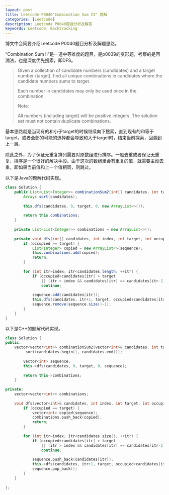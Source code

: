 ```yaml
---
layout: post
title: Leetcode P0040"Combination Sum II" 题解
categories: [Leetcode]
description: Leetcode P0040题目分析及解答
keywords: Leetcode, Backtracking
---
```


博文中会简要介绍Leetcode P0040题目分析及解题思路。

“Combination Sum II”是一道中等难度的题目，是p0039的变形题，考察的是回溯法，也是深度优先搜索，即DFS。

> Given a collection of candidate numbers (candidates) and a target number (target), find all unique combinations in candidates where the candidate numbers sums to target.
> 
> Each number in candidates may only be used once in the combination.
> 
> Note:
> 
> All numbers (including target) will be positive integers.
> The solution set must not contain duplicate combinations.

基本思路就是当现有的和小于target的时候继续向下搜索，直到现有的和等于target，或者全部的可能的选择都会导致和大于target时，结束当前探索，回溯到上一层。

除此之外，为了保证无重复排列需要对原数组进行排序。一般去重或者保证无重复，排序是一个很好的解决手段。由于这次的数组里会有重复的值，就需要主动去重，即如果当前值和上一个值相同，则跳过。

以下是Java的题解代码实现。
```java
class Solution {
    public List<List<Integer>> combinationSum2(int[] candidates, int target) {
        Arrays.sort(candidates);
        
        this.dfs(candidates, 0, target, 0, new ArrayList<>());
        
        return this.combinations;
    }
    
    private List<List<Integer>> combinations = new ArrayList<>();
    
    private void dfs(int[] candidates, int index, int target, int occupied, List<Integer> sequence) {
        if (occupied == target) {
            List<Integer> copied = new ArrayList<>(sequence);
            this.combinations.add(copied);
            return;
        }
        
        for (int itr=index; itr<candidates.length; ++itr) {
            if (occupied+candidates[itr] > target 
                || (itr > index && candidates[itr] == candidates[itr-1]))
                continue;
            
            sequence.add(candidates[itr]);
            this.dfs(candidates, itr+1, target, occupied+candidates[itr], sequence);
            sequence.remove(sequence.size()-1);
        }
    }
}
```

以下是C++的题解代码实现。
```cpp
class Solution {
public:
    vector<vector<int>> combinationSum2(vector<int>& candidates, int target) {
         sort(candidates.begin(), candidates.end());
        
        vector<int> sequence;
        this->dfs(candidates, 0, target, 0, sequence);
        
        return this->combinations;
    }
    
private: 
    vector<vector<int>> combinations;
    
    void dfs(vector<int>& candidates, int index, int target, int occupied, vector<int>& sequence) {
        if (occupied == target) {
            vector<int> copied(sequence);
            combinations.push_back(copied);
            return;
        }
        
        for (int itr=index; itr<candidates.size(); ++itr) {
            if (occupied+candidates[itr] > target 
                || (itr > index && candidates[itr] == candidates[itr-1]))
                continue;
            
            sequence.push_back(candidates[itr]);
            this->dfs(candidates, itr+1, target, occupied+candidates[itr], sequence);
            sequence.pop_back();
        }
    }
    
};
```